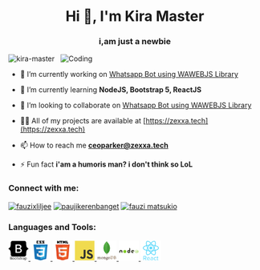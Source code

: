 <h1 align="center">Hi 👋, I'm Kira Master</h1>
<h3 align="center">i,am just a newbie</h3>

<img align="right" alt="Coding" width="400" src="https://tenor.com/id/view/light-death-note-light-yagami-facepalm-anime-gif-19147401">

<p align="left"> <img src="https://komarev.com/ghpvc/?username=kira-master&label=Profile%20views&color=0e75b6&style=flat" alt="kira-master" /> </p>

- 🔭 I’m currently working on [Whatsapp Bot using WAWEBJS Library](http://github.com/Kira-Master/ZexxaWAWEBJS)

- 🌱 I’m currently learning **NodeJS, Bootstrap 5, ReactJS**

- 👯 I’m looking to collaborate on [Whatsapp Bot using WAWEBJS Library](http://github.com/Kira-Master/ZexxaWAWEBJS)

- 👨‍💻 All of my projects are available at [https://zexxa.tech](https://zexxa.tech)

- 📫 How to reach me **ceoparker@zexxa.tech**

- ⚡ Fun fact **i'am a humoris man? i don't think so LoL**

<h3 align="left">Connect with me:</h3>
<p align="left">
<a href="https://fb.com/fauzixliljee" target="blank"><img align="center" src="https://raw.githubusercontent.com/rahuldkjain/github-profile-readme-generator/master/src/images/icons/Social/facebook.svg" alt="fauzixliljee" height="30" width="40" /></a>
<a href="https://instagram.com/paujikerenbanget" target="blank"><img align="center" src="https://raw.githubusercontent.com/rahuldkjain/github-profile-readme-generator/master/src/images/icons/Social/instagram.svg" alt="paujikerenbanget" height="30" width="40" /></a>
<a href="https://www.youtube.com/c/fauzimatsukio20" target="blank"><img align="center" src="https://raw.githubusercontent.com/rahuldkjain/github-profile-readme-generator/master/src/images/icons/Social/youtube.svg" alt="fauzi matsukio" height="30" width="40" /></a>
</p>

<h3 align="left">Languages and Tools:</h3>
<p align="left"> <a href="https://getbootstrap.com" target="_blank" rel="noreferrer"> <img src="https://raw.githubusercontent.com/devicons/devicon/master/icons/bootstrap/bootstrap-plain-wordmark.svg" alt="bootstrap" width="40" height="40"/> </a> <a href="https://www.w3schools.com/css/" target="_blank" rel="noreferrer"> <img src="https://raw.githubusercontent.com/devicons/devicon/master/icons/css3/css3-original-wordmark.svg" alt="css3" width="40" height="40"/> </a> <a href="https://www.w3.org/html/" target="_blank" rel="noreferrer"> <img src="https://raw.githubusercontent.com/devicons/devicon/master/icons/html5/html5-original-wordmark.svg" alt="html5" width="40" height="40"/> </a> <a href="https://developer.mozilla.org/en-US/docs/Web/JavaScript" target="_blank" rel="noreferrer"> <img src="https://raw.githubusercontent.com/devicons/devicon/master/icons/javascript/javascript-original.svg" alt="javascript" width="40" height="40"/> </a> <a href="https://www.mongodb.com/" target="_blank" rel="noreferrer"> <img src="https://raw.githubusercontent.com/devicons/devicon/master/icons/mongodb/mongodb-original-wordmark.svg" alt="mongodb" width="40" height="40"/> </a> <a href="https://nodejs.org" target="_blank" rel="noreferrer"> <img src="https://raw.githubusercontent.com/devicons/devicon/master/icons/nodejs/nodejs-original-wordmark.svg" alt="nodejs" width="40" height="40"/> </a> <a href="https://reactjs.org/" target="_blank" rel="noreferrer"> <img src="https://raw.githubusercontent.com/devicons/devicon/master/icons/react/react-original-wordmark.svg" alt="react" width="40" height="40"/> </a> </p>

